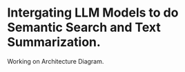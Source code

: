 # Intergating LLM Models to do Semantic Search and Text Summarization.


Working on Architecture Diagram.
